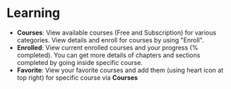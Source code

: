 # **Learning**
  
- **Courses**: View available courses (Free and Subscription) for various categories. View details and enroll for courses by using "Enroll".
- **Enrolled**: View current enrolled courses and your progress (% completed). You can get more details of chapters and sections completed by going inside specific course.
- **Favorite**: View your favorite courses and add them (using heart icon at top right) for specific course via **Courses**
